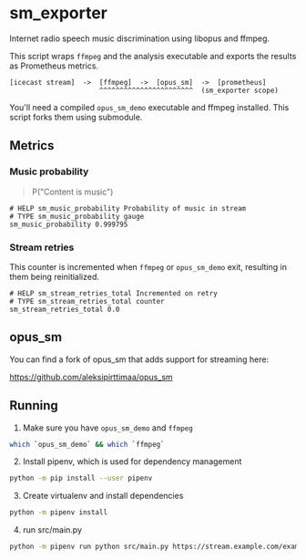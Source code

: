# sm_exporter

Internet radio speech music discrimination using libopus and ffmpeg.

This script wraps `ffmpeg` and the analysis executable and exports the results as Prometheus metrics.

```
[icecast stream]  ->  [ffmpeg]  ->  [opus_sm]  ->  [prometheus]
                      ^^^^^^^^^^^^^^^^^^^^^^^  (sm_exporter scope)
```

You'll need a compiled `opus_sm_demo` executable and ffmpeg installed. This script forks them using submodule.

## Metrics

### Music probability

> P("Content is music")

```
# HELP sm_music_probability Probability of music in stream
# TYPE sm_music_probability gauge
sm_music_probability 0.999795
```

### Stream retries

This counter is incremented when `ffmpeg` or `opus_sm_demo` exit, resulting in them being reinitialized.

```
# HELP sm_stream_retries_total Incremented on retry
# TYPE sm_stream_retries_total counter
sm_stream_retries_total 0.0
```

## opus_sm

You can find a fork of opus_sm that adds support for streaming here:

https://github.com/aleksipirttimaa/opus_sm

## Running

1. Make sure you have `opus_sm_demo` and `ffmpeg`

```sh
which `opus_sm_demo` && which `ffmpeg`
```

2. Install pipenv, which is used for dependency management

```sh
python -m pip install --user pipenv
```

3. Create virtualenv and install dependencies

```sh
python -m pipenv install
```

4. run src/main.py

```sh
python -m pipenv run python src/main.py https://stream.example.com/example.m3u8
```
